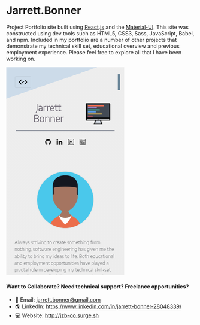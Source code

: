 # Jarrett.Bonner 
Project Portfolio site built using [React.js](https://reactjs.org/) and the [Material-UI](https://material-ui.com/). This site was constructed using dev tools such as HTML5, CSS3, Sass, JavaScript, Babel, and npm.  Included in my portfolio are a number of other projects that demonstrate my technical skill set, educational overview and previous employment experience. Please feel free to explore all that I have been working on.

![Diagram1](https://github.com/Jzbonner/jzb-co/blob/master/img-media/mobile-scr.png)

#### Want to Collaborate? Need technical support? Freelance opportunities? 
* 📧 Email: jarrett.bonner@gmail.com
* 🌎️ LinkedIn: https://www.linkedin.com/in/jarrett-bonner-28048339/
* 💻️ Website: http://jzb-co.surge.sh